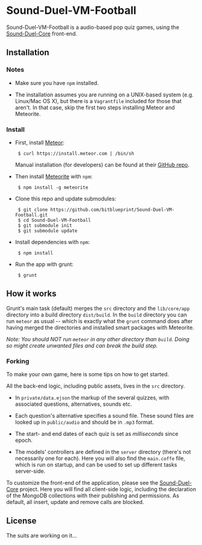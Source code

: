 Sound-Duel-VM-Football
======================

Sound-Duel-VM-Football is a audio-based pop quiz games, using the
[Sound-Duel-Core](https://github.com/bitblueprint/Sound-Duel-Core)
front-end.


## Installation

### Notes

 * Make sure you have `npm` installed.

 * The installation assumes you are running on a UNIX-based system
   (e.g. Linux/Mac OS X), but there is a `Vagrantfile` included for
   those that aren't. In that case, skip the first two steps
   installing Meteor and Meteorite.

### Install

 * First, install [Meteor](https://www.meteor.com/):

        $ curl https://install.meteor.com | /bin/sh

    Manual installation (for developers) can be found at their
    [GitHub repo](https://github.com/meteor/meteor).

 * Then install [Meteorite](https://github.com/oortcloud/meteorite)
   with `npm`:

        $ npm install -g meteorite

 * Clone this repo and update submodules:

        $ git clone https://github.com/bitblueprint/Sound-Duel-VM-Football.git
        $ cd Sound-Duel-VM-Football
        $ git submodule init
        $ git submodule update

 * Install dependencies with `npm`:

        $ npm install

 * Run the app with grunt:

        $ grunt


## How it works

Grunt's main task (default) merges the `src` directory and the
`lib/core/app` directory into a build directory `dist/build`. In the
`build` directory you can run `meteor` as usual -- which is exactly
what the `grunt` command does after having merged the directories and
installed smart packages with Meteorite.

_Note: You should NOT run `meteor` in any other directory than
`build`. Doing so might create unwanted files and can break the build
step._

### Forking

To make your own game, here is some tips on how to get started.

All the back-end logic, including public assets, lives in the `src`
directory.

 * In `private/data.ejson` the markup of the several quizzes,
   with associated questions, alternatives, sounds etc.

 * Each question's alternative specifies a sound file. These sound
   files are looked up in `public/audio` and should be in `.mp3` format.

 * The start- and end dates of each quiz is set as *milliseconds*
   since epoch.

 * The models' controllers are defined in the `server` directory
   (there's not necessarily one for each). Here you will also find the
   `main.coffe` file, which is run on startup, and can be used to set
   up different tasks server-side.

To customize the front-end of the application, please see the
[Sound-Duel-Core](https://github.com/bitblueprint/Sound-Duel-Core)
project. Here you will find all client-side logic, including the
declaration of the MongoDB collections with their publishing and
permissions. As default, all insert, update and remove calls are
blocked.


## License

The suits are working on it...

